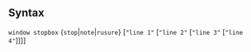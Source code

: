 ## Syntax

`window stopbox` {`stop`\|`note`\|`rusure`} \[`"line 1"`
\[`"line 2"` \[`"line 3"` \[`"line 4"`\]\]\]\]
